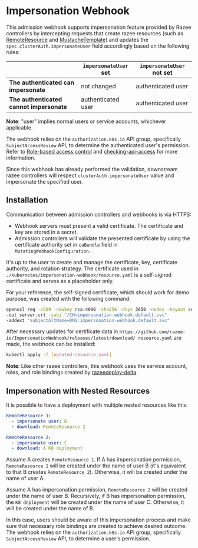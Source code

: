 # Impersonation Webhook

This admission webhook supports impersonation feature
provided by Razee controllers by intercepting requests
that create razee resources
(such as [RemoteResource](https://github.com/razee-io/RemoteResource) and
[MustacheTemplate](https://github.com/razee-io/MustacheTemplate)) and
updates the `spec.clusterAuth.impersonateUser` field accordingly based
on the following rules:

| | `impersonateUser` set | `impersonateUser` **not** set |
| ---| --- | --- |
|**The authenticated can impersonate**|not changed|authenticated user|
|**The authenticated cannot impersonate**|authenticated user|authenticated user|

**Note**: "user" implies normal users or service accounts, whichever applicable.

The webhook relies on the `authorization.k8s.io` API group, specifically
`SubjectAccessReview` API, to determine the authenticated user's permission.
Refer to [Role-based access control](https://kubernetes.io/docs/reference/access-authn-authz/rbac/)
and [checking-api-access](https://kubernetes.io/docs/reference/access-authn-authz/authorization/#checking-api-access)
for more information.

Since this webhook has already performed the validation, downstream razee
controllers will respect `clusterAuth.impersonateUser` value and impersonate
the specified user.

## Installation

Communication between admission controllers and webhooks is via HTTPS:

- Webhook servers must present a valid certificate. The certificate and key are
  stored in a secret.
- Admission controllers will validate the presented certificate by using the
  certificate authority set in `caBundle` field in `MutatingWebhookConfiguration`.

It's up to the user to create and manage the certificate, key, certificate
authority, and rotation strategy. The certificate used in
`./kubernetes/impersonation-webhook/resource.yaml` is a self-signed certificate
and serves as a placeholder only.

For your reference, the self-signed certificate, which should work for demo
purpose, was created with the following command:

```bash
openssl req -x509 -newkey rsa:4096 -sha256 -days 3650 -nodes -keyout server.key 
-out server.crt -subj "/CN=impersonation-webhook.default.svc" 
-addext "subjectAltName=DNS:impersonation-webhook.default.svc"
```

After necessary updates for certificate data in
`https://github.com/razee-io/ImpersonationWebhook/releases/latest/download/
resource.yaml` are made, the webhook can be installed:

```bash
kubectl apply -f [updated-resource.yaml]
```

**Note**: Like other razee controllers, this webhook uses the service account,
roles, and role bindings created by
[razeedeploy-delta](https://github.com/razee-io/razeedeploy-delta).

## Impersonation with Nested Resources

It is possible to have a deployment with multiple nested resources like this:

``` yaml
RemoteResource 1:
  - impersonate user: B
  - download: RemoteResource 2
```

``` yaml
RemoteResource 2:
  - impersonate user: C
  - download: A K8 deployment
```

Assume A creates `RemoteResource 1`. If A has impersonation permission,
`RemoteResource 2` will be created under the name of user B (it's equivalent to
that B creates `RemoteResource 2`). Otherwise, it will be created under the name
of user A.

Assume A has impersonation permission, `RemoteResource 2` will be created under
the name of user B. Recursively, if B has impersonation permission, the
`K8 deployment` will be created under the name of user C. Otherwise, it will be
created under the name of B.

In this case, users should be aware of this impersonation process and make sure
that necessary role bindings are created to achieve desired outcome. The webhook
relies on the `authorization.k8s.io` API group, specifically
`SubjectAccessReview` API, to determine a user's permission.
